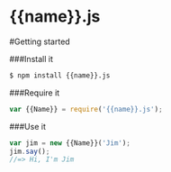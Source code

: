 # {{name}}.js

<!-- Remove after renaming {{name}} to the real project name and adding the {{username}}
[![Circle CI](https://circleci.com/gh/{{username}}/{{name}}.js.svg?style=svg)](https://circleci.com/gh/{{username}}/{{name}}.js)  
[![npm version](https://badge.fury.io/js/{{name}}.js.svg)](http://badge.fury.io/js/{{name}}.js)
-->

#Getting started

###Install it
```bash
$ npm install {{name}}.js
```

###Require it
```javascript
var {{Name}} = require('{{name}}.js');
```

###Use it
```javascript
var jim = new {{Name}}('Jim');
jim.say();
//=> Hi, I'm Jim
```
